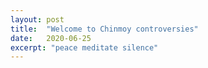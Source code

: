 ```yaml
---
layout: post
title:  "Welcome to Chinmoy controversies"
date:   2020-06-25
excerpt: "peace meditate silence"
---
```

